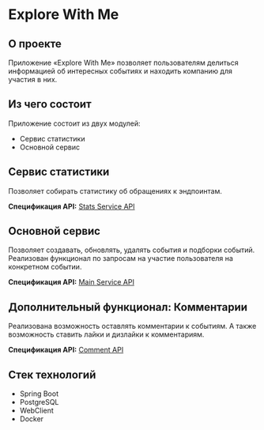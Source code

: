 # Explore With Me

## О проекте
Приложение «Explore With Me» позволяет пользователям делиться информацией об интересных событиях и находить компанию для участия в них.

## Из чего состоит
Приложение состоит из двух модулей:
- Сервис статистики
- Основной сервис

## Сервис статистики
Позволяет собирать статистику об обращениях к эндпоинтам.

**Спецификация API:** [Stats Service API](https://github.com/galievranis/java-explore-with-me/blob/20c5e4a016a4aa2f7cd62ba3ebbd4474e95f150f/ewm-stats-service-spec.json)

## Основной сервис
Позволяет создавать, обновлять, удалять события и подборки событий. Реализован функционал по запросам на участие пользователя на конкретном событии.

**Спецификация API:** [Main Service API](https://github.com/galievranis/java-explore-with-me/blob/20c5e4a016a4aa2f7cd62ba3ebbd4474e95f150f/ewm-main-service-spec.json)

## Дополнительный функционал: Комментарии
Реализована возможность оставлять комментарии к событиям. А также возможность ставить лайки и дизлайки к комментариям.

**Спецификация API:** [Comment API](https://github.com/galievranis/java-explore-with-me/blob/20c5e4a016a4aa2f7cd62ba3ebbd4474e95f150f/ewm-main-service-feature-spec.json)

## Стек технологий
* Spring Boot
* PostgreSQL
* WebClient
* Docker
